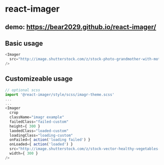 # react-imager

## demo: https://bear2029.github.io/react-imager/
## Basic usage
```javascript
<Imager
  src="http://image.shutterstock.com/z/stock-photo-grandmother-with-mother-and-daughter-against-the-lake-144816268.jpg"
/>
```

## Customizeable usage
```javascript
// optional scss
import '@react-imager/style/scss/imagr-theme.scss'
...
...
<Imager
  crop
  className="imagr example"
  failedClass="failed-custom"
  height={ 300 }
  laodedClass="loaded-custom"
  loadingClass="loading-custom"
  onFailed={ action('loading failed') }
  onLoaded={ action('loaded') }
  src="http://image.shutterstock.com/z/stock-vector-healthy-vegetables-frame-linear-graphic-vector-illustration-253355536.jpg"
  width={ 300 }
/>
```
